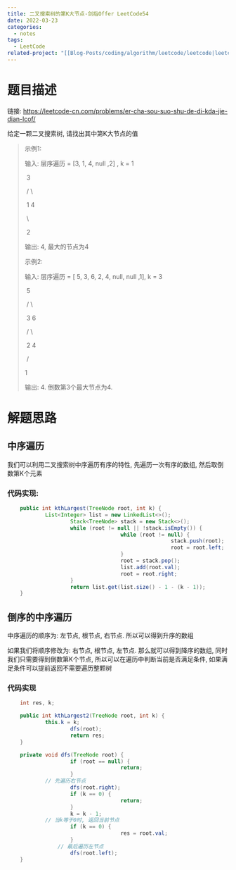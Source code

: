 ```yaml
---
title: 二叉搜索树的第K大节点-剑指Offer LeetCode54
date: 2022-03-23
categories:
  - notes
tags:
  - LeetCode
related-project: "[[Blog-Posts/coding/algorithm/leetcode/leetcode|leetcode]]"
---
```


# 题目描述

链接: https://leetcode-cn.com/problems/er-cha-sou-suo-shu-de-di-kda-jie-dian-lcof/

给定一颗二叉搜索树, 请找出其中第K大节点的值

> 示例1:
>
> 输入:  层序遍历 = \[3, 1, 4, null ,2] , k = 1
>
> ​			  3
>
> ​		/			\
>
> ​	1				4
>
> ​		\	
>
> ​			2		
>
> 输出: 4, 最大的节点为4
>
> 示例2:
>
> 输入: 层序遍历 =  \[ 5, 3, 6, 2, 4, null, null ,1], k = 3
>
> ​						5
>
> ​				/					\
>
> ​			   3						6
>
> ​			/	\
>
> ​		2		4	
>
> ​	/
>
> 1
>
> 输出: 4. 倒数第3个最大节点为4.



<!--more-->

# 解题思路

## 中序遍历

我们可以利用二叉搜索树中序遍历有序的特性, 先遍历一次有序的数组, 然后取倒数第K个元素

### 代码实现:

```java
	public int kthLargest(TreeNode root, int k) {
		    List<Integer> list = new LinkedList<>();
		    		Stack<TreeNode> stack = new Stack<>();
				    while (root != null || !stack.isEmpty()) {
		    		    			while (root != null) {
		    		    		    				stack.push(root);
		    		    		    				root = root.left;
		    		    			}
					    		    root = stack.pop();
					    		    list.add(root.val);
		    		    			root = root.right;
		    		}
				    return list.get(list.size() - 1 - (k - 1));
	}
```



## 倒序的中序遍历

中序遍历的顺序为: 左节点, 根节点, 右节点. 所以可以得到升序的数组

如果我们将顺序修改为: 右节点, 根节点, 左节点. 那么就可以得到降序的数组, 同时我们只需要得到倒数第K个节点, 所以可以在遍历中判断当前是否满足条件, 如果满足条件可以提前返回不需要遍历整颗树

### 代码实现

```java
	int res, k;

	public int kthLargest2(TreeNode root, int k) {
		    this.k = k;
		    		dfs(root);
				    return res;
	}

	private void dfs(TreeNode root) {
		    		if (root == null) {
					    		    return;
		    		}
		    // 先遍历右节点
				    dfs(root.right);
		    		if (k == 0) {
		    		    			return;
		    		}
		    		k = k - 1;
		    // 当k等于0时, 返回当前节点
		    		if (k == 0) {
		    		    			res = root.val;
		    		}
			    // 最后遍历左节点
		    		dfs(root.left);
	}
```



